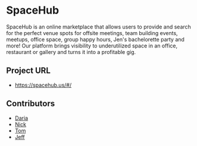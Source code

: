 # SpaceHub

SpaceHub is an online marketplace that allows users to provide and search for the perfect venue spots for offsite meetings, team building events, meetups, office space, group happy hours, Jen's bachelorette party and more!
Our platform brings visibility to underutilized space in an office, restaurant or gallery and turns it into a profitable gig.

## Project URL
* https://spacehub.us/#/

## Contributors
* [Daria](https://github.com/DariaDesiderata)
* [Nick](https://github.com/NickSugar)
* [Tom](https://github.com/tomkreppart)
* [Jeff](https://github.com/jhernandez89)




